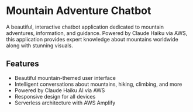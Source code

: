 # Mountain Adventure Chatbot

A beautiful, interactive chatbot application dedicated to mountain adventures, information, and guidance. Powered by Claude Haiku via AWS, this application provides expert knowledge about mountains worldwide along with stunning visuals.

## Features

- Beautiful mountain-themed user interface
- Intelligent conversations about mountains, hiking, climbing, and more
- Powered by Claude Haiku AI via AWS
- Responsive design for all devices
- Serverless architecture with AWS Amplify